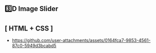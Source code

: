 3️⃣D Image Slider
-----------------------
[ HTML + CSS ]
-------

- https://github.com/user-attachments/assets/0164fca7-9853-4561-87c0-5949d3bcabd5

